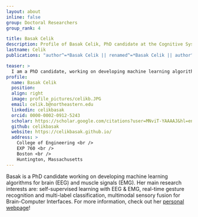 ```yaml
---
layout: about
inline: false
group: Doctoral Researchers
group_rank: 4

title: Basak Celik
description: Profile of Basak Celik, PhD candidate at the Cognitive Systems Lab
lastname: Celik
publications: "author^=*Basak Celik || renamed^=*Basak Celik || author^=*Celik || author^=*Çelik || renamed^=Basak Çelik"

teaser: >
  I am a PhD candidate, working on developing machine learning algorithms for brain (EEG) and muscle signals (EMG). My main research interests are: self-supervised learning with EEG & EMG, real-time gesture recognition and multi-label classification, multimodal sensory fusion for Brain-Computer Interfaces. I also love playing guitar and piano!
profile:
  name: Basak Celik
  position:
  align: right
  image: profile_pictures/celikb.JPG
  email: celik.b@northeastern.edu
  linkedin: celikbasak
  orcid: 0000-0002-0912-5243
  scholar: https://scholar.google.com/citations?user=MNviT-YAAAAJ&hl=en
  github: celikbasak
  website: https://celikbasak.github.io/
  address: >
    College of Engineering <br />
    EXP 760 <br />
    Boston <br />
    Huntington, Massachusetts
---
```


Basak is a PhD candidate working on developing machine learning algorithms for brain (EEG) and muscle signals (EMG). Her main research interests are: self-supervised learning with EEG & EMG, real-time gesture recognition and multi-label classification, multimodal sensory fusion for Brain-Computer Interfaces.
For more information, check out her [personal webpage](https://celikbasak.github.io/)!
